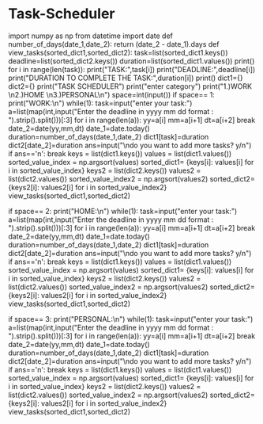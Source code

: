 # Task-Scheduler
import numpy as np
from datetime import date
def number_of_days(date_1,date_2):
    return (date_2 - date_1).days
def view_tasks(sorted_dict1,sorted_dict2):
    task=list(sorted_dict1.keys())
    deadline=list(sorted_dict2.keys())
    duration=list(sorted_dict1.values())
    print()
    for i in range(len(task)):
        print("TASK:",task[i])
        print("DEADLINE:",deadline[i])
        print("DURATION TO COMPLETE THE TASK:",duration[i])
        print()
dict1={}
dict2={}
print("TASK SCHEDULER")
print("enter category")
print("1.)WORK \n2.)HOME \n3.)PERSONAL\n")
space=int(input())
if space== 1:
    print("WORK:\n")
    while(1):
        task=input("enter your task:")
        a=list(map(int,input("Enter the deadline in yyyy mm dd format : ").strip().split()))[:3]
        for i in range(len(a)):
            yy=a[i]
            mm=a[i+1]
            dt=a[i+2]
            break
        date_2=date(yy,mm,dt)
        date_1=date.today()
        duration=number_of_days(date_1,date_2)
        dict1[task]=duration
        dict2[date_2]=duration
        ans=input("\ndo you want to add more tasks? y/n")
        if ans=='n':
            break
    keys = list(dict1.keys())
    values = list(dict1.values())
    sorted_value_index = np.argsort(values)
    sorted_dict1= {keys[i]: values[i] for i in sorted_value_index}
    keys2 = list(dict2.keys())
    values2 = list(dict2.values())
    sorted_value_index2 = np.argsort(values2)
    sorted_dict2= {keys2[i]: values2[i] for i in sorted_value_index2}
    view_tasks(sorted_dict1,sorted_dict2)

if space== 2:
    print("HOME:\n")
    while(1):
        task=input("enter your task:")
        a=list(map(int,input("Enter the deadline in yyyy mm dd format : ").strip().split()))[:3]
        for i in range(len(a)):
            yy=a[i]
            mm=a[i+1]
            dt=a[i+2]
            break
        date_2=date(yy,mm,dt)
        date_1=date.today()
        duration=number_of_days(date_1,date_2)
        dict1[task]=duration
        dict2[date_2]=duration
        ans=input("\ndo you want to add more tasks? y/n")
        if ans=='n':
            break
    keys = list(dict1.keys())
    values = list(dict1.values())
    sorted_value_index = np.argsort(values)
    sorted_dict1= {keys[i]: values[i] for i in sorted_value_index}
    keys2 = list(dict2.keys())
    values2 = list(dict2.values())
    sorted_value_index2 = np.argsort(values2)
    sorted_dict2= {keys2[i]: values2[i] for i in sorted_value_index2}
    view_tasks(sorted_dict1,sorted_dict2)

if space== 3:
    print("PERSONAL:\n")
    while(1):
        task=input("enter your task:")
        a=list(map(int,input("Enter the deadline in yyyy mm dd format : ").strip().split()))[:3]
        for i in range(len(a)):
            yy=a[i]
            mm=a[i+1]
            dt=a[i+2]
            break
        date_2=date(yy,mm,dt)
        date_1=date.today()
        duration=number_of_days(date_1,date_2)
        dict1[task]=duration
        dict2[date_2]=duration
        ans=input("\ndo you want to add more tasks? y/n")
        if ans=='n':
            break
    keys = list(dict1.keys())
    values = list(dict1.values())
    sorted_value_index = np.argsort(values)
    sorted_dict1= {keys[i]: values[i] for i in sorted_value_index}
    keys2 = list(dict2.keys())
    values2 = list(dict2.values())
    sorted_value_index2 = np.argsort(values2)
    sorted_dict2= {keys2[i]: values2[i] for i in sorted_value_index2}
    view_tasks(sorted_dict1,sorted_dict2)
